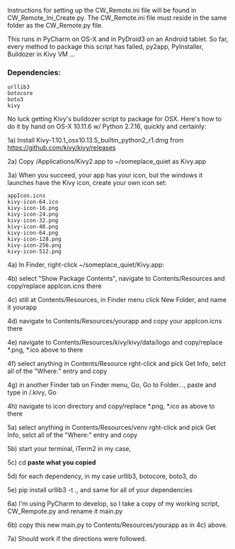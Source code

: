 Instructions for setting up the CW_Remote.ini file will be found in CW_Remote_Ini_Create.py. The CW_Remote.ini file must reside in the same folder as the CW_Remote.py file.

This runs in PyCharm on OS-X and in PyDroid3 on an Android tablet. So far, every method to package this script has failed, py2app, PyInstaller, Buildozer in Kivy VM ...

### Dependencies: ###
```
urllib3
botocore
boto3
kivy
```

No luck getting Kivy's buildozer script to package for OSX. Here's how to do it by hand on OS-X 10.11.6 w/ Python 2.7.16, quickly and certainly:

1a) Install Kivy-1.10.1_osx10.13.5_builtin_python2_r1.dmg from https://github.com/kivy/kivy/releases

2a) Copy /Applications/Kivy2.app to ~/someplace_quiet as Kivy.app

3a) When you succeed, your app has your icon, but the windows it launches have the Kivy icon, create your own icon set:
```
appIcon.icns
kivy-icon-64.ico
kivy-icon-16.png
kivy-icon-24.png
kivy-icon-32.png
kivy-icon-48.png
kivy-icon-64.png
kivy-icon-128.png
kivy-icon-256.png
kivy-icon-512.png
```
4a) In Finder, right-click ~/someplace_quiet/Kivy.app:

4b) select "Show Package Contents", navigate to Contents/Resources and copy/replace appIcon.icns there

4c) still at Contents/Resources, in Finder menu click New Folder, and name it yourapp

4d) navigate to Contents/Resources/yourapp and copy your appIcon.icns there

4e) navigate to Contents/Resources/kivy/kivy/data/logo and copy/replace *.png, *.ico above to there

4f) select anything in Contents/Resource rght-click and pick Get Info, selct all of the "Where:" entry and copy

4g) in another Finder tab on Finder menu, Go, Go to Folder..., paste and type in /.kivy, Go

4h) navigate to icon directory and copy/replace *.png, *.ico as above to there 

5a) select anything in Contents/Resources/venv rght-click and pick Get Info, selct all of the "Where:" entry and copy

5b) start your terminal, iTerm2 in my case, 

5c) cd **paste what you copied** 
  
5d) for each dependency, in my case urllib3, botocore, boto3, do

5e) pip install urllib3 -t ., and same for all of your dependencies
  
6a) I'm using PyCharm to develop, so I take a copy of my working script, CW_Rempote.py and rename it main.py

6b) copy this new main.py to Contents/Resources/yourapp as in 4c) above.

7a) Should work if the directions were followed.
